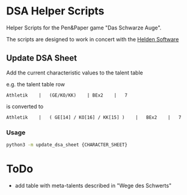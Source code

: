 # DSA Helper Scripts

Helper Scripts for the Pen&Paper game "Das Schwarze Auge".

The scripts are designed to work in concert with the [Helden Software](https://www.helden-software.de/)

## Update DSA Sheet

Add the current characteristic values to the talent table

e.g. the talent table row
```
Athletik	|   (GE/KO/KK)    |	BEx2    |	7
```
is converted to
```
Athletik	|   ( GE[14] / KO[16] / KK[15] )    |	BEx2    |	7
```

### Usage


```bash
python3 -m update_dsa_sheet {CHARACTER_SHEET}
```

# ToDo
- add table with meta-talents described in "Wege des Schwerts"
